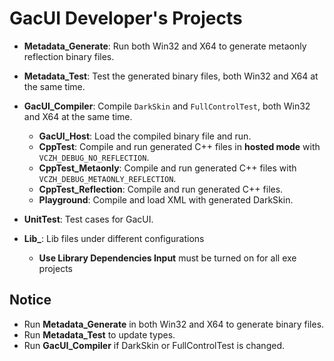 ﻿# GacUI Developer's Projects

- **Metadata_Generate**: Run both Win32 and X64 to generate metaonly reflection binary files.
- **Metadata_Test**: Test the generated binary files, both Win32 and X64 at the same time.
- **GacUI_Compiler**: Compile `DarkSkin` and `FullControlTest`, both Win32 and X64 at the same time.
  - **GacUI_Host**: Load the compiled binary file and run.
  - **CppTest**: Compile and run generated C++ files in **hosted mode** with `VCZH_DEBUG_NO_REFLECTION`.
  - **CppTest_Metaonly**: Compile and run generated C++ files with `VCZH_DEBUG_METAONLY_REFLECTION`.
  - **CppTest_Reflection**: Compile and run generated C++ files.
  - **Playground**: Compile and load XML with generated DarkSkin.
- **UnitTest**: Test cases for GacUI.

- **Lib_**: Lib files under different configurations
  - **Use Library Dependencies Input** must be turned on for all exe projects

## Notice

- Run **Metadata_Generate** in both Win32 and X64 to generate binary files.
- Run **Metadata_Test** to update types.
- Run **GacUI_Compiler** if DarkSkin or FullControlTest is changed.
